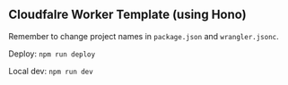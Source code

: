 Cloudfalre Worker Template (using Hono)
---

Remember to change project names in `package.json` and `wrangler.jsonc`.

Deploy: `npm run deploy`

Local dev: `npm run dev`
